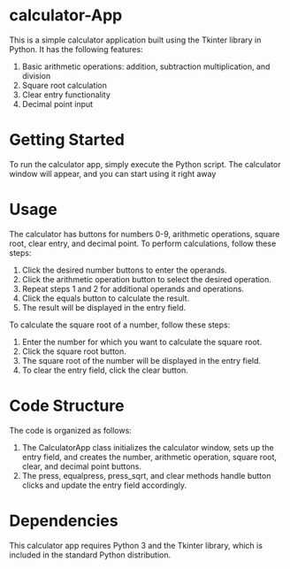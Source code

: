 # calculator-App
This is a simple calculator application built using the Tkinter library in Python. It has the following features:
1. Basic arithmetic operations: addition, subtraction multiplication, and division
2. Square root calculation
3. Clear entry functionality
4. Decimal point input

# Getting Started
To run the calculator app, simply execute the Python script. The calculator window will appear, and you can start using it right away

# Usage
The calculator has buttons for numbers 0-9, arithmetic operations, square root, clear entry, and decimal point. To perform calculations, follow these steps:
1. Click the desired number buttons to enter the operands.
2. Click the arithmetic operation button to select the desired operation.
3. Repeat steps 1 and 2 for additional operands and operations.
4. Click the equals button to calculate the result.
5. The result will be displayed in the entry field.

To calculate the square root of a number, follow these steps:
1. Enter the number for which you want to calculate the square root.
2. Click the square root button.
3. The square root of the number will be displayed in the entry field.
4. To clear the entry field, click the clear button.

# Code Structure
The code is organized as follows:
1. The CalculatorApp class initializes the calculator window, sets up the entry field, and creates the number, arithmetic operation, square root, clear, and decimal point buttons.
2. The press, equalpress, press_sqrt, and clear methods handle button clicks and update the entry field accordingly.

# Dependencies
This calculator app requires Python 3 and the Tkinter library, which is included in the standard Python distribution.
